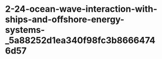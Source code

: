 # 2-24-ocean-wave-interaction-with-ships-and-offshore-energy-systems-_5a88252d1ea340f98fc3b86664746d57